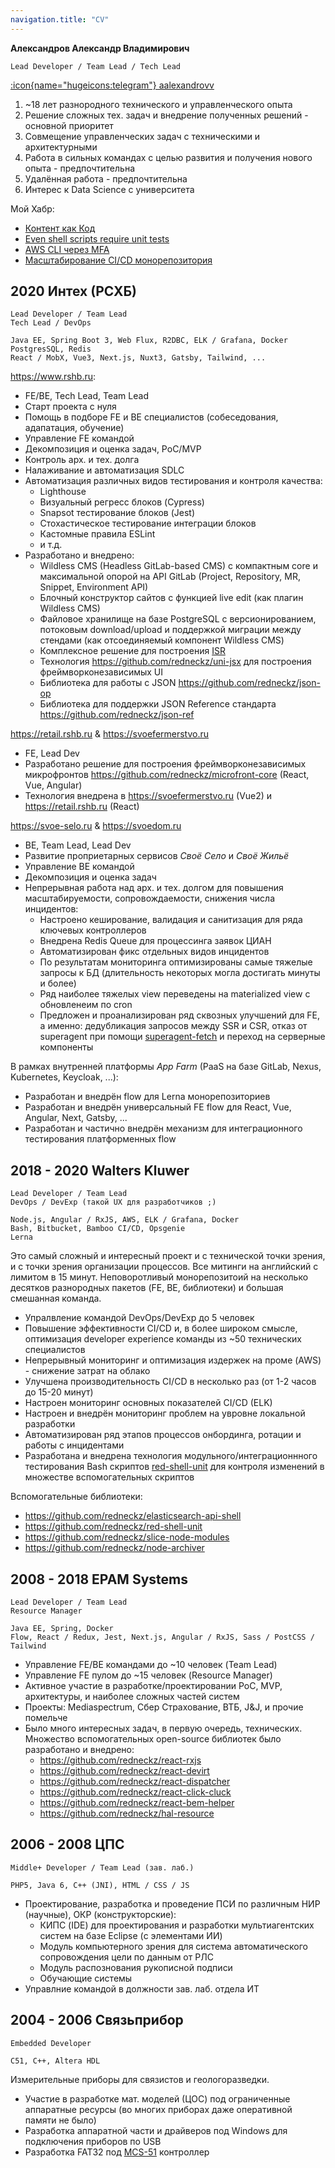 ```yaml
---
navigation.title: "CV"
---
```


**Александров Александр Владимирович**

```
Lead Developer / Team Lead / Tech Lead
```

[:icon{name="hugeicons:telegram"} aalexandrovv](https://t.me/aalexandrovv)

1. ~18 лет разнородного технического и управленческого опыта
2. Решение сложных тех. задач и внедрение полученных решений - основной приоритет
3. Совмещение управленческих задач с техническими и архитектурными
4. Работа в сильных командах с целью развития и получения нового опыта - предпочтительна
5. Удалённая работа - предпочтительна
6. Интерес к Data Science с университета

Мой Хабр:
- [Контент как Код](https://habr.com/ru/articles/653723/)
- [Even shell scripts require unit tests](https://habr.com/ru/articles/655297/)
- [AWS CLI через MFA](https://habr.com/ru/articles/516262/)
- [Масштабирование CI/CD монорепозитория](https://habr.com/ru/articles/511614/)

## 2020 Интех (РСХБ)

```
Lead Developer / Team Lead
Tech Lead / DevOps
```

```
Java EE, Spring Boot 3, Web Flux, R2DBC, ELK / Grafana, Docker
PostgresSQL, Redis
React / MobX, Vue3, Next.js, Nuxt3, Gatsby, Tailwind, ...
```

https://www.rshb.ru:
- FE/BE, Tech Lead, Team Lead
- Старт проекта с нуля
- Помощь в подборе FE и BE специалистов (собеседования, адапатация, обучение)
- Управление FE командой
- Декомпозиция и оценка задач, PoC/MVP
- Контроль арх. и тех. долга
- Налаживание и автоматизация SDLC
- Автоматизация различных видов тестирования и контроля качества:
  - Lighthouse
  - Визуальный регресс блоков (Cypress)
  - Snapsot тестирование блоков (Jest)
  - Стохастическое тестирование интеграции блоков
  - Кастомные правила ESLint
  - и т.д.
- Разработано и внедрено:
  - Wildless CMS (Headless GitLab-based CMS) с компактным core и максимальной опорой на API GitLab (Project, Repository, MR, Snippet, Environment API)
  - Блочный конструктор сайтов с функцией live edit (как плагин Wildless CMS)
  - Файловое хранилище на базе PostgreSQL с версионированием, потоковым download/upload и поддержкой миграции между стендами (как отсоединяемый компонент Wildless CMS)
  - Комплексное решение для построения [ISR](https://nextjs.org/docs/pages/building-your-application/data-fetching/incremental-static-regeneration)
  - Технология https://github.com/redneckz/uni-jsx для построения фреймворконезависимых UI
  - Библиотека для работы с JSON https://github.com/redneckz/json-op
  - Библиотека для поддержки JSON Reference стандарта https://github.com/redneckz/json-ref

https://retail.rshb.ru & https://svoefermerstvo.ru
- FE, Lead Dev
- Разработано решение для построения фреймворконезависимых микрофронтов https://github.com/redneckz/microfront-core (React, Vue, Angular)
- Технология внедрена в https://svoefermerstvo.ru (Vue2) и https://retail.rshb.ru (React)

https://svoe-selo.ru & https://svoedom.ru
- BE, Team Lead, Lead Dev
- Развитие проприетарных сервисов *Своё Село* и *Своё Жильё*
- Управление BE командой
- Декомпозиция и оценка задач
- Непрерывная работа над арх. и тех. долгом для повышения масштабируемости, сопровождаемости, снижения числа инцидентов:
  - Настроено кеширование, валидация и санитизация для ряда ключевых контроллеров
  - Внедрена Redis Queue для процессинга заявок ЦИАН
  - Автоматизирован фикс отдельных видов инцидентов
  - По результатам мониторинга оптимизированы самые тяжелые запросы к БД (длительность некоторых могла достигать минуты и более)
  - Ряд наиболее тяжелых view переведены на materialized view с обновленеим по cron
  - Предложен и проанализирован ряд сквозных улучшений для FE, а именно: дедубликация запросов между SSR и CSR, отказ от superagent при помощи [superagent-fetch](https://github.com/redneckz/superagent-fetch) и переход на серверные компоненты 

В рамках внутренней платформы *App Farm* (PaaS на базе GitLab, Nexus, Kubernetes, Keycloak, ...):
- Разработан и внедрён flow для Lerna монорепозиториев
- Разработан и внедрён универсальный FE flow для React, Vue, Angular, Next, Gatsby, ...
- Разработан и частично внедрён механизм для интеграционного тестирования платформенных flow

## 2018 - 2020 Walters Kluwer

```
Lead Developer / Team Lead
DevOps / DevExp (такой UX для разработчиков ;)
```

```
Node.js, Angular / RxJS, AWS, ELK / Grafana, Docker
Bash, Bitbucket, Bamboo CI/CD, Opsgenie
Lerna
```

Это самый сложный и интересный проект и с технической точки зрения, и с точки зрения организации процессов. Все митинги на английский с лимитом в 15 минут.
Неповоротливый монорепозитоий на несколько десятков разнородных пакетов (FE, BE, библиотеки) и большая смешанная команда.

- Упралвление командой DevOps/DevExp до 5 человек
- Повышение эффективности CI/CD и, в более широком смысле, оптимизация developer experience команды из ~50 технических специалистов 
- Непрерывный мониторинг и оптимизация издержек на проме (AWS) - снижение затрат на облако
- Улучшена производительность CI/CD в несколько раз (от 1-2 часов до 15-20 минут)
- Настроен мониторинг основных показателей CI/CD (ELK)
- Настроен и внедрён мониторинг проблем на увровне локальной разработки
- Автоматизирован ряд этапов процессов онбординга, ротации и работы с инцидентами
- Разработана и внедрена технология модульного/интеграционнного тестирования Bash скриптов [red-shell-unit](https://github.com/redneckz/red-shell-unit) для контроля изменений в множестве вспомогательных скриптов

Вспомогательные библиотеки:
- https://github.com/redneckz/elasticsearch-api-shell
- https://github.com/redneckz/red-shell-unit
- https://github.com/redneckz/slice-node-modules
- https://github.com/redneckz/node-archiver

## 2008 - 2018 EPAM Systems

```
Lead Developer / Team Lead
Resource Manager
```

```
Java EE, Spring, Docker
Flow, React / Redux, Jest, Next.js, Angular / RxJS, Sass / PostCSS / Tailwind
```

- Управление FE/BE командами до ~10 человек (Team Lead)
- Управление FE пулом до ~15 человек (Resource Manager)
- Активное участие в разработке/проектировании PoC, MVP, архитектуры, и наиболее сложных частей систем
- Проекты: Mediaspectrum, Сбер Страхование, ВТБ, J&J, и прочие помельче
- Было много интересных задач, в первую очередь, технических. Множество вспомогательных open-source библиотек было разработано и внедрено:
  - https://github.com/redneckz/react-rxjs
  - https://github.com/redneckz/react-devirt
  - https://github.com/redneckz/react-dispatcher
  - https://github.com/redneckz/react-click-cluck
  - https://github.com/redneckz/react-bem-helper
  - https://github.com/redneckz/hal-resource

## 2006 - 2008 ЦПС

```
Middle+ Developer / Team Lead (зав. лаб.)
```

```
PHP5, Java 6, C++ (JNI), HTML / CSS / JS
```

- Проектирование, разработка и проведение ПСИ по различным НИР (научные), ОКР (конструкторские):
  - КИПС (IDE) для проектирования и разработки мультиагентских систем на базе Eclipse (с элементами ИИ)
  - Модуль компьютерного зрения для система автоматического сопровождения цели по данным от РЛС
  - Модуль распознования рукописной подписи
  - Обучающие системы
- Управлние командой в должности зав. лаб. отдела ИТ

## 2004 - 2006 Связьприбор

```
Embedded Developer
```

```
C51, C++, Altera HDL
```

Измерительные приборы для связистов и геологоразведки.

- Участие в разработке мат. моделей (ЦОС) под ограниченные аппаратные ресурсы (во многих приборах даже оперативной памяти не было)
- Разработка аппаратной части и драйверов под Windows для подключения приборов по USB
- Разработка FAT32 под [MCS-51](https://en.m.wikipedia.org/wiki/MCS-51) контроллер
